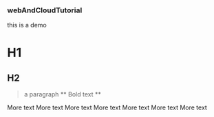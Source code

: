 ### webAndCloudTutorial
this is a demo
# H1 
## H2
> a paragraph
** Bold text **

More text More text More text More text More text More text More text 
